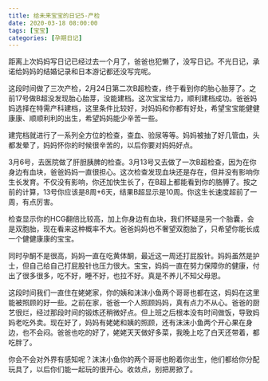 ```yaml
---
title: 给未来宝宝的日记5-产检
date: 2020-03-18 08:00:00
tags: [宝宝]
categories: [孕期日记]
---
```


距离上次妈妈写日记已经过去一个月了，爸爸也犯懒了，没写日记。不光日记，承诺给妈妈的结婚记录和日本游记都还没写完呢。

<!--more-->

这段时间做了三次产检，2月24日第二次B超检查，终于看到你的胎心胎芽了。之前17号做B超没发现胎心胎芽，没能建档。这次宝宝给力，顺利建档成功。爸爸妈妈选择在特需产科建档，这里条件比较好，对妈妈和你都有好处，希望宝宝能健健康康、顺顺利利的出生，希望妈妈能少辛苦一些。

建完档就进行了一系列全方位的检查，查血、验尿等等。妈妈被抽了好几管血，头都发晕了，妈妈怀你的时候很辛苦的，以后你要对妈妈好点。

3月6号，去医院做了肝胆胰脾的检查。3月13号又去做了一次B超检查，因为在你身边有血块，爸爸妈妈一直很担心。这次检查发现血块还是存在，但并没有影响你生长发育。不仅没有影响，你还加快生长了，在B超上都能看到你的胳膊了。按之前的计算，13号你应该是8周+6天，结果B超显示是10周。你这生长速度超前了一周，有点厉害。

检查显示你的HCG翻倍比较高，加上你身边有血块，我们怀疑是另一个胎囊，会是双胞胎，现在看来这种概率不大。爸爸妈妈也不奢望双胞胎了，只希望你能长成一个健健康康的宝宝。

同时孕酮不是很高，妈妈一直在吃黄体酮，最近这一周还打屁股针。妈妈虽然是护士，但自己给自己打屁股针也压力很大。宝宝，妈妈一直在努力保障你的健康，付出了很多很多，吃不好，睡不好，也拉不好。真是不养儿不知父母恩。

这段时间我们一直住在姥姥家，你的姨和沫沫小鱼两个哥哥也都在这，妈妈在这里能被照顾的好一些。之前在家，爸爸一个人照顾妈妈，真有点力不从心。爸爸的厨艺很烂，经过那段时间的锻炼还稍微好点。但上班之后根本没有时间做饭，导致妈妈老吃外卖。现在好了，妈妈有姥姥和姨的照顾，还有沫沫小鱼两个开心果在身边，也不会闷。爸爸也吃的好了，姥姥天天做好多菜，我晚上吃了白天还带着，都吃胖了。

你会不会对外界有感知呢？沫沫小鱼你的两个哥哥也盼着你出生，他们都给你分配玩具了，以后你们能一起玩的很开心。收敛点，别把房掀了。